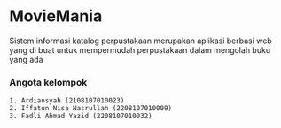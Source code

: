 # MovieMania
Sistem informasi katalog perpustakaan merupakan aplikasi berbasi web yang di buat untuk mempermudah perpustakaan dalam mengolah buku yang ada

### Angota kelompok
    1. Ardiansyah (2108107010023)
    2. Iffatun Nisa Nasrullah (2208107010009)
    3. Fadli Ahmad Yazid (2208107010032)
